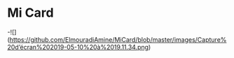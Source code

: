 
# Mi Card

-![] (https://github.com/ElmouradiAmine/MiCard/blob/master/images/Capture%20d’écran%202019-05-10%20à%2019.11.34.png)
